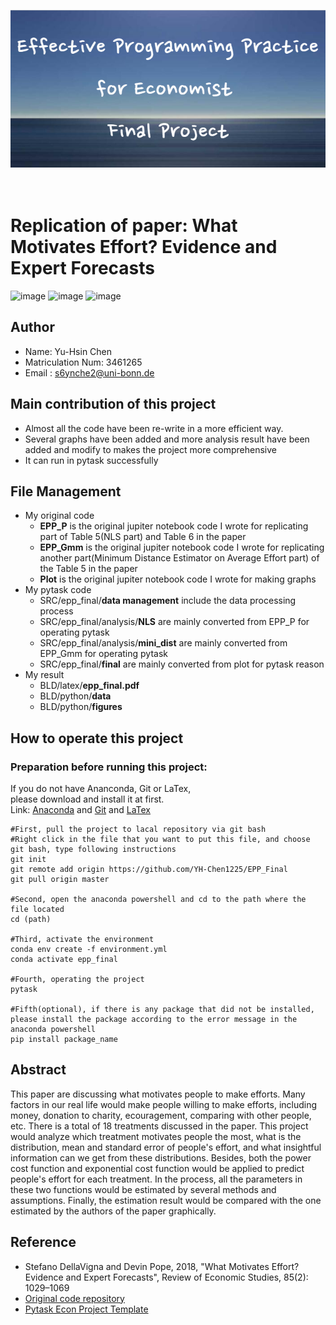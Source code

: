 <p align="center">
  <img src="https://github.com/YH-Chen1225/EPP_Final/blob/master/src/Effective_Programming_Practice_for_Economist%C2%A0Final_Project.png" alt="Sublime's custom image"/>
</p>

<br> Replication of paper: What Motivates Effort? Evidence and Expert Forecasts
=========

![image](https://img.shields.io/badge/Language-Python-brightgreen)
![image](https://img.shields.io/badge/Version-3.11-yellowgreen)
![image](https://img.shields.io/badge/Kernel-epp__final-orange)

## Author
- Name: Yu-Hsin Chen  
- Matriculation Num: 3461265
- Email : s6ynche2@uni-bonn.de 

## Main contribution of this project
- Almost all the code have been re-write in a more efficient way.
- Several graphs have been added and more analysis result have been added and modify to makes the project more comprehensive
- It can run in pytask successfully

## File Management
- My original code
  - **EPP_P** is the original jupiter notebook code I wrote for replicating part of Table 5(NLS part) and Table 6 in the paper 
  - **EPP_Gmm** is the original jupiter notebook code I wrote for replicating another part(Minimum Distance Estimator on Average Effort part) of the Table 5 in the paper
  - **Plot** is the original jupiter notebook code I wrote for making graphs
- My pytask code
  - SRC/epp_final/**data management** include the data processing process
  - SRC/epp_final/analysis/**NLS** are mainly converted from EPP_P for operating pytask
  - SRC/epp_final/analysis/**mini_dist** are mainly converted from EPP_Gmm for operating pytask
  - SRC/epp_final/**final** are mainly converted from plot for pytask reason
- My result
  - BLD/latex/**epp_final.pdf**
  - BLD/python/**data**
  - BLD/python/**figures**

## How to operate this project
### Preparation before running this project:
If you do not have Ananconda, Git or LaTex, 
<br> please download and install it at first.
<br> Link: [Anaconda](https://www.anaconda.com/) and [Git](https://git-scm.com/) and [LaTex](https://www.latex-project.org/get/#ctan)

```
#First, pull the project to lacal repository via git bash
#Right click in the file that you want to put this file, and choose git bash, type following instructions
git init 
git remote add origin https://github.com/YH-Chen1225/EPP_Final
git pull origin master

#Second, open the anaconda powershell and cd to the path where the file located
cd (path)

#Third, activate the environment
conda env create -f environment.yml
conda activate epp_final

#Fourth, operating the project
pytask

#Fifth(optional), if there is any package that did not be installed, please install the package according to the error message in the anaconda powershell
pip install package_name 
```

## Abstract
This paper are discussing what motivates people to make efforts. Many factors in our real life would make people willing to make efforts, including money, donation to charity, ecouragement, comparing with other people, etc. There is a total of 18 treatments discussed in the paper. This project would analyze which treatment motivates people the most, what is the distribution, mean and standard error of people's effort, and what insightful information can we get from these distributions. Besides, both the power cost function and exponential cost function would be applied to predict people's effort for each treatment. In the process, all the parameters in these two functions would be estimated by several methods and assumptions. Finally, the estimation result would be compared with the one estimated by the authors of the paper graphically.

## Reference
- Stefano DellaVigna and Devin Pope, 2018, "What Motivates Effort? Evidence and Expert Forecasts", Review of Economic Studies, 85(2): 1029–1069
- [Original code repository](https://github.com/MassimilianoPozzi/python_julia_structural_behavioral_economics)
- [Pytask Econ Project Template](https://github.com/OpenSourceEconomics/econ-project-templates)
